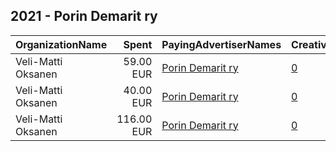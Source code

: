 ## 2021 - Porin Demarit ry 
|OrganizationName|Spent|PayingAdvertiserNames|CreativeUrls|Impressions|Genders|AgeBrackets|CountryCodes|BillingAddresses|CandidateBallotInformation|
|:---|---:|:---|:---|---:|:---|:---|:---|:---|:---|
|Veli-Matti Oksanen|59.00 EUR|[Porin Demarit ry](2021/Porin_Demarit_ry.md)|[0](https://www.snap.com/political-ads/asset/eda7ae559469b771e1d87b36987559b53527bd4c9379f252038c35ee43f308f5?mediaType=jpg)|24,001||18-40|finland|FI|Veli Matti Oksanen|
|Veli-Matti Oksanen|40.00 EUR|[Porin Demarit ry](2021/Porin_Demarit_ry.md)|[0](https://www.snap.com/political-ads/asset/287121d102f492c87ac4a8894b6a9c41c4ea7a98ab462847a6735306cafbfe4b?mediaType=jpg)|15,412||18-40|finland|FI|Veli Matti Oksanen|
|Veli-Matti Oksanen|116.00 EUR|[Porin Demarit ry](2021/Porin_Demarit_ry.md)|[0](https://www.snap.com/political-ads/asset/d98774c0e682f099bbb7186cdc9023e103dcaf5c012d139263ece32e29f727c6?mediaType=jpg)|33,862||18-40|finland|FI|Veli Matti Oksanen|
